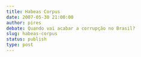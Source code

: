 ```yaml
---
title: Habeas Corpus
date: 2007-05-30 21:00:00
author: pires
debate: Quando vai acabar a corrupção no Brasil?
slug: habeas-corpus
status: publish 
type: post
---
```




